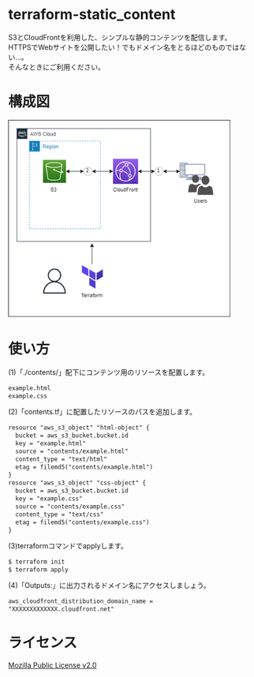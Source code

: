 # terraform-static_content
S3とCloudFrontを利用した、シンプルな静的コンテンツを配信します。
<br>
HTTPSでWebサイトを公開したい！でもドメイン名をとるほどのものではない...。
<br>
そんなときにご利用ください。

# 構成図
<p>
<img height="400px" src="./src/terraform-aws-static-website.drawio.png">
</p>

# 使い方

(1)「./contents/」配下にコンテンツ用のリソースを配置します。
```
example.html
example.css
```

(2)「contents.tf」に配置したリソースのパスを追加します。
```
resource "aws_s3_object" "html-object" {
  bucket = aws_s3_bucket.bucket.id
  key = "example.html"
  source = "contents/example.html"
  content_type = "text/html"
  etag = filemd5("contents/example.html")
}
resource "aws_s3_object" "css-object" {
  bucket = aws_s3_bucket.bucket.id
  key = "example.css"
  source = "contents/example.css"
  content_type = "text/css"
  etag = filemd5("contents/example.css")
}
```

(3)terraformコマンドでapplyします。
```
$ terraform init
$ terraform apply
```

(4)「Outputs:」に出力されるドメイン名にアクセスしましょう。
```
aws_cloudfront_distribution_domain_name = "XXXXXXXXXXXXX.cloudfront.net"
```

# ライセンス
[Mozilla Public License v2.0](https://github.com/Lamaglama39/terraform-for-aws/blob/main/LICENSE)